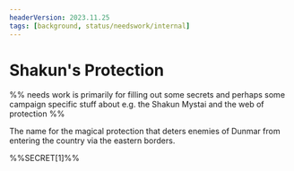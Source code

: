 ```yaml
---
headerVersion: 2023.11.25
tags: [background, status/needswork/internal]
---
```

# Shakun's Protection

%% needs work is primarily for filling out some secrets and perhaps some campaign specific stuff about e.g. the Shakun Mystai and the web of protection %%

The name for the magical protection that deters enemies of Dunmar from entering the country via the eastern borders. 

%%SECRET[1]%%